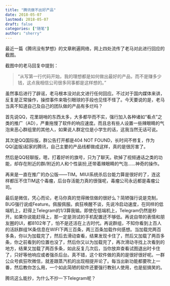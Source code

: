 ```yaml
---
title: "腾讯做不出好产品"
date: 2018-05-07
lastmod: 2018-05-07
draft: false
categories: ["随笔"]
author: "sherry"
---
```

最近一篇《腾讯没有梦想》的文章刷遍网络，网上四处流传了老马对此进行回应的截图。

截图中的老马回复中提到：
> “从写第一行代码开始，我的理想都是如何做出最好的产品，而不是赚多少钱，这点我相信公司很多同事都是这样想的。”

虽然事后进行了辟谣，老马根本没对此文进行任何回应。不过对于国内媒体来讲，反复是正常操作，操控事件来吸引眼球的手段也见怪不怪了。今天要说的是，老马当真不知道自己及自己的团队做的产品有多烂吗？

<!--more-->

首先说QQ，花里胡哨的东西太多，大多都华而不实，强行加入各种诸如“看点”之类的推广（AD），严重拖慢了软件的响应速度。而且总有些人设置一些辣眼睛的气泡来恶心群组里的其他人，如果说人群定位是小学生的话，这我当然无话可说。

其次是QQ国际版，群公告打开都是404 NOT FOUND，长时间不修复，作为QQ(盗版)起家的腾讯，自己主要的产品线都做成这样，真的是很厉害了。

然后是QQ轻聊版，嗯，打着好听的旗号，只为了聊天。砍掉了视频通话之类的功能，却存在附近的群/附近的人和个性装扮,还带着辣眼睛的气泡……神奇的操作。

再来是一直在推广的办公版——TIM。MIUI系统杀后台能力算是很好的了，连这样都压不住TIM这个毒瘤，后台存活能力真的很强呢，毒瘤公司永远都是毒瘤公司。

最后是微信，凭心而论，老马你真的觉得微信做的很好么？简陋强行说是克制，BUG强行说成Feature。佩服佩服。疯狂唤醒不谈，先说冷启动速度，在同样的低端机上，赶得上Telegram的1/3算我输。即使在低端机上，Telegram仍然是秒开。如果你说能赶得上，那一定是测试的手机配置还不够低。再说自带的表情和朋友圈的UI，都8102年了，怕不是还活在上古时代。再说群组，不知你看到上百人的活跃群组1K条信息在WIFI下两三百条，两三百条加载作何感想。当加载完两百多条，你以为加载完了，然后去滑动查看，结果发现卡住了，然后又加载了两百多条，你之前看到的位置也没了，然后你又以为加载完了，再次滑动寻找上次看到的地方，结果又加载了两百多条，如此反复几次后，当你放弃查看试图退出时卡住了，只好等他响应或者强杀后台。真不错，这个软件做的真的是很好很好呢。一群公众号疯狂吹微信，就差跟蒸汽机的出现相提并论了。每当出新功能都要吹上一番，然后教你怎么用，一个如此简陋的软件还要强行教别人使用，也是挺搞笑的。

腾讯这么能抄，为什么不抄一下Telegram呢？